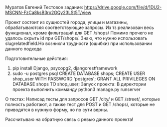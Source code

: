 Муратов Евгений
Тестовое задание: https://drive.google.com/file/d/1DU2-MSCNN-FzCa8ksB3rx2GQy23LSt5T/view

Проект состоит из сущностей города, улицы и магазины, обрабатываютсяя соответствующие запросы.
Из тз реализован весь функционал, кроме фильтраций для GET /shops/ Помимо прочего не удалось скрыть id при GET/shops/. 
Знаю, что нужно использовать slugrelatedfield.Но возникли трудности (ошибки) при использовании данного подхода

Подготовительные действия:
1) pip install Django, psycopg2, djangorestframework
2) sudo -u postgres psql
  CREATE DATABASE shops;
  CREATE USER shop_user WITH PASSWORD 'postgres';
  GRANT ALL PRIVILEGES ON DATABASE shops TO shop_user;
Запуск проекта:
В директории проекта выполнить комманду python3 manage.py runserver

О тестах:
Написад тесты для запросов GET /city/ и GET /street/, которые полность работают, а также тест для POST и GET /shops/, которые не приводятся в нужную форму,
но по сути верны.

Рассчитываю на обратную связь с ревью данного проекта!
